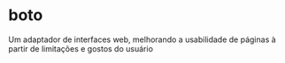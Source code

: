 # boto
Um adaptador de interfaces web, melhorando a usabilidade de páginas à partir de limitações e gostos do usuário
